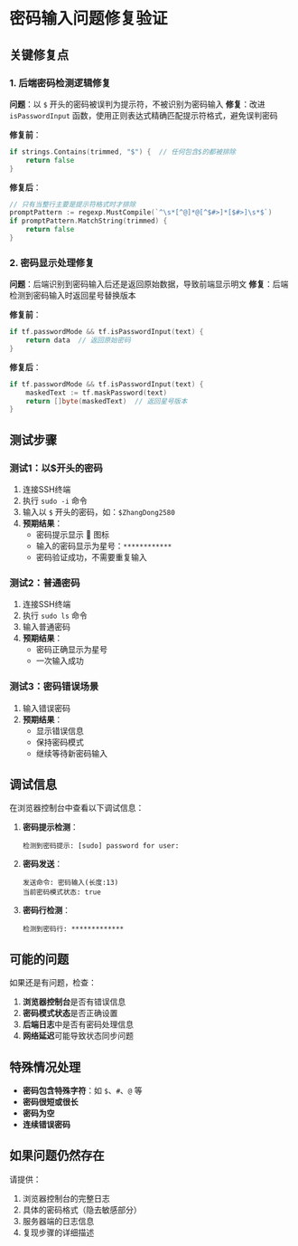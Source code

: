 # 密码输入问题修复验证

## 关键修复点

### 1. 后端密码检测逻辑修复
**问题**：以 `$` 开头的密码被误判为提示符，不被识别为密码输入
**修复**：改进 `isPasswordInput` 函数，使用正则表达式精确匹配提示符格式，避免误判密码

**修复前**：
```go
if strings.Contains(trimmed, "$") {  // 任何包含$的都被排除
    return false
}
```

**修复后**：
```go
// 只有当整行主要是提示符格式时才排除
promptPattern := regexp.MustCompile(`^\s*[^@]*@[^$#>]*[$#>]\s*$`)
if promptPattern.MatchString(trimmed) {
    return false
}
```

### 2. 密码显示处理修复
**问题**：后端识别到密码输入后还是返回原始数据，导致前端显示明文
**修复**：后端检测到密码输入时返回星号替换版本

**修复前**：
```go
if tf.passwordMode && tf.isPasswordInput(text) {
    return data  // 返回原始密码
}
```

**修复后**：
```go
if tf.passwordMode && tf.isPasswordInput(text) {
    maskedText := tf.maskPassword(text)
    return []byte(maskedText)  // 返回星号版本
}
```

## 测试步骤

### 测试1：以$开头的密码
1. 连接SSH终端
2. 执行 `sudo -i` 命令
3. 输入以 `$` 开头的密码，如：`$ZhangDong2580`
4. **预期结果**：
   - 密码提示显示 🔐 图标
   - 输入的密码显示为星号：`************` 
   - 密码验证成功，不需要重复输入

### 测试2：普通密码
1. 连接SSH终端
2. 执行 `sudo ls` 命令
3. 输入普通密码
4. **预期结果**：
   - 密码正确显示为星号
   - 一次输入成功

### 测试3：密码错误场景
1. 输入错误密码
2. **预期结果**：
   - 显示错误信息
   - 保持密码模式
   - 继续等待新密码输入

## 调试信息

在浏览器控制台中查看以下调试信息：

1. **密码提示检测**：
   ```
   检测到密码提示: [sudo] password for user:
   ```

2. **密码发送**：
   ```
   发送命令: 密码输入(长度:13)
   当前密码模式状态: true
   ```

3. **密码行检测**：
   ```
   检测到密码行: *************
   ```

## 可能的问题

如果还是有问题，检查：

1. **浏览器控制台**是否有错误信息
2. **密码模式状态**是否正确设置
3. **后端日志**中是否有密码处理信息
4. **网络延迟**可能导致状态同步问题

## 特殊情况处理

- **密码包含特殊字符**：如 `$`、`#`、`@` 等
- **密码很短或很长**
- **密码为空**
- **连续错误密码**

## 如果问题仍然存在

请提供：
1. 浏览器控制台的完整日志
2. 具体的密码格式（隐去敏感部分）
3. 服务器端的日志信息
4. 复现步骤的详细描述 